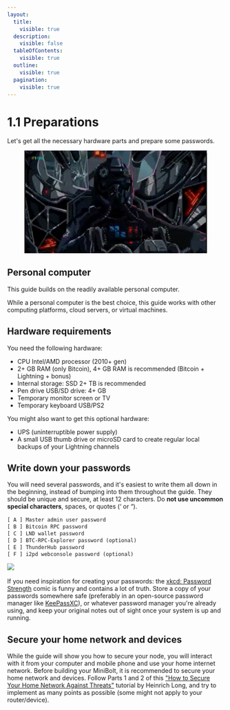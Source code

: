 ```yaml
---
layout:
  title:
    visible: true
  description:
    visible: false
  tableOfContents:
    visible: true
  outline:
    visible: true
  pagination:
    visible: true
---
```


# 1.1 Preparations

Let's get all the necessary hardware parts and prepare some passwords.

<figure><img src="../.gitbook/assets/Starting_MiniBolt.gif" alt=""><figcaption></figcaption></figure>

## Personal computer

This guide builds on the readily available personal computer.

While a personal computer is the best choice, this guide works with other computing platforms, cloud servers, or virtual machines.

## Hardware requirements

You need the following hardware:

* CPU Intel/AMD processor (2010+ gen)
* 2+ GB RAM (only Bitcoin), 4+ GB RAM is recommended (Bitcoin + Lightning + bonus)
* Internal storage: SSD 2+ TB is recommended
* Pen drive USB/SD drive: 4+ GB
* Temporary monitor screen or TV
* Temporary keyboard USB/PS2

You might also want to get this optional hardware:

* UPS (uninterruptible power supply)
* A small USB thumb drive or microSD card to create regular local backups of your Lightning channels

## Write down your passwords

You will need several passwords, and it's easiest to write them all down in the beginning, instead of bumping into them throughout the guide. They should be unique and secure, at least 12 characters. Do **not use uncommon special characters**, spaces, or quotes (‘ or “).

```
[ A ] Master admin user password
[ B ] Bitcoin RPC password
[ C ] LND wallet password
[ D ] BTC-RPC-Explorer password (optional)
[ E ] ThunderHub password
[ F ] i2pd webconsole password (optional)
```

![](../.gitbook/assets/password\_strength.png)

If you need inspiration for creating your passwords: the [xkcd: Password Strength](https://xkcd.com/936/) comic is funny and contains a lot of truth. Store a copy of your passwords somewhere safe (preferably in an open-source password manager like [KeePassXC](https://keepassxc.org/)), or whatever password manager you're already using, and keep your original notes out of sight once your system is up and running.

## Secure your home network and devices

While the guide will show you how to secure your node, you will interact with it from your computer and mobile phone and use your home internet network. Before building your MiniBolt, it is recommended to secure your home network and devices. Follow Parts 1 and 2 of this ["How to Secure Your Home Network Against Threats"](https://restoreprivacy.com/secure-home-network/) tutorial by Heinrich Long, and try to implement as many points as possible (some might not apply to your router/device).
